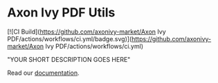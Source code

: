 # Axon Ivy PDF Utils

[![CI Build](https://github.com/axonivy-market/Axon Ivy PDF/actions/workflows/ci.yml/badge.svg)](https://github.com/axonivy-market/Axon Ivy PDF/actions/workflows/ci.yml)

"YOUR SHORT DESCRIPTION GOES HERE"

Read our [documentation](axonivy-pdf-product/README.md).
